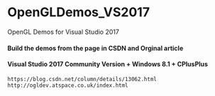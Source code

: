 # OpenGLDemos_VS2017
OpenGL Demos for Visual Studio 2017

#### Build the demos from the page in CSDN and Orginal article 
#### Visual Studio 2017 Community Version + Windows 8.1 + CPlusPlus
```
https://blog.csdn.net/column/details/13062.html
http://ogldev.atspace.co.uk/index.html
```
